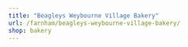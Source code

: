 ```yaml
---
title: "Beagleys Weybourne Village Bakery"
url: /farnham/beagleys-weybourne-village-bakery/
shop: bakery
---
```

